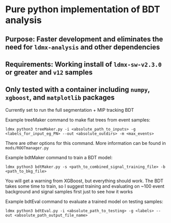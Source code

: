 # Pure python implementation of BDT analysis

## Purpose: Faster development and eliminates the need for `ldmx-analysis` and other dependencies
## Requirements: Working install of `ldmx-sw-v2.3.0` or greater and `v12` samples
## Only tested with a container including `numpy`, `xgboost`, and `matplotlib` packages

Currently set to run the full segmentation + MIP tracking BDT

Example treeMaker command to make flat trees from event samples:
```
ldmx python3 treeMaker.py -i <absolute_path_to_inputs> -g <labels_for_input_eg_PN> --out <absolute_outdirs> -m <max_events>
```
There are other options for this command. More information can be found in `mods/ROOTmanager.py`

Example bdtMaker command to train a BDT model:
```
ldmx python3 bdtMaker.py -s <path_to_combined_signal_training_file> -b <path_to_bkg_file>
```
You will get a warning from XGBoost, but everything should work. The BDT takes some time to train, so I suggest training and evaluating on ~100 event background and signal samples first just to see how it works

Example bdtEval command to evaluate a trained model on testing samples:
```
ldmx python3 bdtEval.py -i <absolute_path_to_testing> -g <labels> --out <absolute_path_output_file_name>
```
